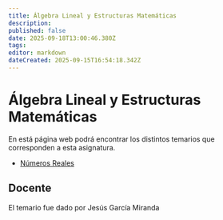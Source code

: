 ```yaml
---
title: Álgebra Lineal y Estructuras Matemáticas
description: 
published: false
date: 2025-09-18T13:00:46.380Z
tags: 
editor: markdown
dateCreated: 2025-09-15T16:54:18.342Z
---
```


# Álgebra Lineal y Estructuras Matemáticas
En está página web podrá encontrar los distintos temarios que corresponden a esta asignatura.

- [Números Reales](tema1)




## Docente
El temario fue dado por Jesús García Miranda

